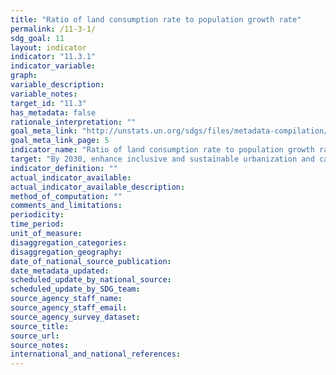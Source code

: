 ```yaml
---
title: "Ratio of land consumption rate to population growth rate"
permalink: /11-3-1/
sdg_goal: 11
layout: indicator
indicator: "11.3.1"
indicator_variable: 
graph: 
variable_description: 
variable_notes: 
target_id: "11.3"
has_metadata: false
rationale_interpretation: ""
goal_meta_link: "http://unstats.un.org/sdgs/files/metadata-compilation/Metadata-Goal-11.pdf"
goal_meta_link_page: 5
indicator_name: "Ratio of land consumption rate to population growth rate"
target: "By 2030, enhance inclusive and sustainable urbanization and capacity for participatory, integrated and sustainable human settlement planning and management in all countries."
indicator_definition: ""
actual_indicator_available: 
actual_indicator_available_description: 
method_of_computation: ""
comments_and_limitations: 
periodicity: 
time_period: 
unit_of_measure: 
disaggregation_categories: 
disaggregation_geography: 
date_of_national_source_publication: 
date_metadata_updated: 
scheduled_update_by_national_source: 
scheduled_update_by_SDG_team: 
source_agency_staff_name: 
source_agency_staff_email: 
source_agency_survey_dataset: 
source_title: 
source_url: 
source_notes: 
international_and_national_references: 
---
```


